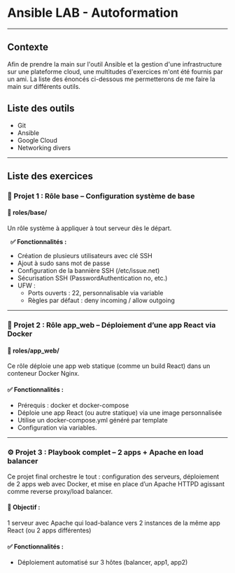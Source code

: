 # Ansible LAB - Autoformation
---
## Contexte
Afin de prendre la main sur l'outil Ansible et la gestion d'une infrastructure sur une plateforme cloud, une multitudes d'exercices m'ont été fournis par un ami. La liste des énoncés ci-dessous me permetterons de me faire la main sur différents outils.
## Liste des outils
  - Git
  - Ansible
  - Google Cloud
  - Networking divers
---
## Liste des exercices

### 🧱 Projet 1 : Rôle base – Configuration système de base
#### 📁 roles/base/
Un rôle système à appliquer à tout serveur dès le départ.

**&ensp;✅ Fonctionnalités :**

- Création de plusieurs utilisateurs avec clé SSH
- Ajout à sudo sans mot de passe
- Configuration de la bannière SSH (/etc/issue.net)
- Sécurisation SSH (PasswordAuthentication no, etc.)
- UFW :
  - Ports ouverts : 22, personnalisable via variable
  - Règles par défaut : deny incoming / allow outgoing
---
### 🚀 Projet 2 : Rôle app_web – Déploiement d’une app React via Docker
#### 📁 roles/app_web/
Ce rôle déploie une app web statique (comme un build React) dans un conteneur Docker Nginx.
#### ✅ Fonctionnalités :
- Prérequis : docker et docker-compose
- Déploie une app React (ou autre statique) via une image personnalisée
- Utilise un docker-compose.yml généré par template
- Configuration via variables.
---
### ⚙️ Projet 3 : Playbook complet – 2 apps + Apache en load balancer
Ce projet final orchestre le tout : configuration des serveurs, déploiement de 2 apps web avec Docker, et mise en place d’un Apache HTTPD agissant comme reverse proxy/load balancer.
#### 🎯 Objectif :

1 serveur avec Apache qui load-balance vers 2 instances de la même app React (ou 2 apps différentes)
#### ✅ Fonctionnalités :
- Déploiement automatisé sur 3 hôtes (balancer, app1, app2)

